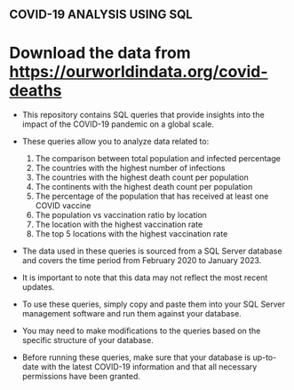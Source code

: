 ## COVID-19 ANALYSIS USING SQL 
# Download the data from https://ourworldindata.org/covid-deaths

- This repository contains SQL queries that provide insights into the impact of the COVID-19 pandemic on a global scale.
- These queries allow you to analyze data related to:
  1. The comparison between total population and infected percentage
  2. The countries with the highest number of infections
  3. The countries with the highest death count per population
  4. The continents with the highest death count per population
  5. The percentage of the population that has received at least one COVID vaccine
  6. The population vs vaccination ratio by location
  7. The location with the highest vaccination rate
  8. The top 5 locations with the highest vaccination rate

- The data used in these queries is sourced from a SQL Server database and covers the time period from February 2020 to January 2023.
- It is important to note that this data may not reflect the most recent updates.

- To use these queries, simply copy and paste them into your SQL Server management software and run them against your database.
- You may need to make modifications to the queries based on the specific structure of your database.

- Before running these queries, make sure that your database is up-to-date with the latest COVID-19 information and that all necessary permissions have been granted.
